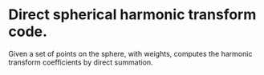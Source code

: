 # Direct spherical harmonic transform code.

Given a set of points on the sphere, with weights, computes the harmonic
transform coefficients by direct summation.
